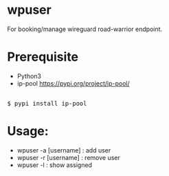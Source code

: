 # wpuser
For booking/manage wireguard road-warrior endpoint.

# Prerequisite
 - Python3 
 - ip-pool https://pypi.org/project/ip-pool/
<pre> 
$ pypi install ip-pool
</pre>  
# Usage:

  - wpuser -a [username]  : add user 
  - wpuser -r [username]  : remove user
  - wpuser -l             : show assigned


     
